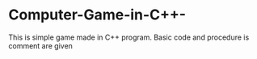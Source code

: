 # Computer-Game-in-C++-
This is simple game made in C++ program.
Basic code and procedure is comment are given
